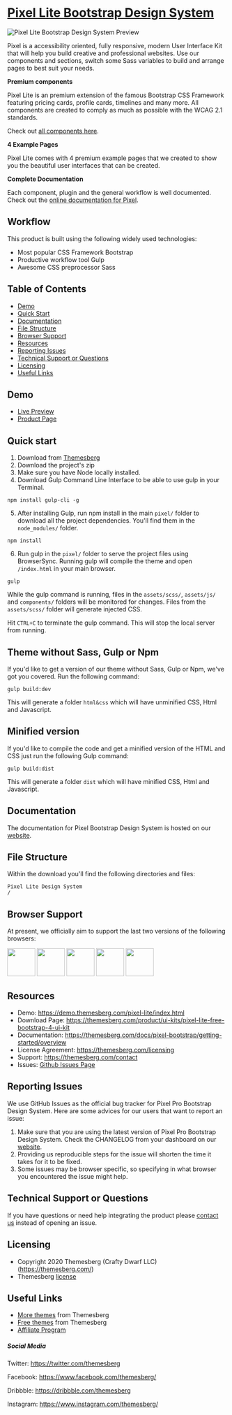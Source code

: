# [Pixel Lite Bootstrap Design System](https://demo.themesberg.com/pixel-lite/)

![Pixel Lite Bootstrap Design System Preview](https://themesberg.s3.us-east-2.amazonaws.com/public/products/pixel-lite/github/pixel-lite-screenshot-1.jpg "Pixel Lite Bootstrap Design System")

Pixel is a accessibility oriented, fully responsive, modern User Interface Kit that will help you build creative and professional websites. Use our components and sections, switch some Sass variables to build and arrange pages to best suit your needs.

**Premium components**

Pixel Lite is an premium extension of the famous Bootstrap CSS Framework featuring pricing cards, profile cards, timelines and many more. All components are created to comply as much as possible with the WCAG 2.1 standards.

Check out [all components here](https://demo.themesberg.com/pixel-lite/html/components/all.html).

**4 Example Pages**

Pixel Lite comes with 4 premium example pages that we created to show you the beautiful user interfaces that can be created.

**Complete Documentation**

Each component, plugin and the general workflow is well documented. Check out the [online documentation for Pixel](https://themesberg.com/docs/pixel-bootstrap/getting-started/overview/).

## Workflow

This product is built using the following widely used technologies:

- Most popular CSS Framework Bootstrap
- Productive workflow tool Gulp
- Awesome CSS preprocessor Sass

## Table of Contents

* [Demo](#demo)
* [Quick Start](#quick-start)
* [Documentation](#documentation)
* [File Structure](#file-structure)
* [Browser Support](#browser-support)
* [Resources](#resources)
* [Reporting Issues](#reporting-issues)
* [Technical Support or Questions](#technical-support-or-questions)
* [Licensing](#licensing)
* [Useful Links](#useful-links)

## Demo

-   [Live Preview](https://demo.themesberg.com/pixel-lite/)
-   [Product Page](https://themesberg.com/product/ui-kits/pixel-lite-free-bootstrap-4-ui-kit)

## Quick start

1. Download from [Themesberg](https://themesberg.com/product/ui-kits/pixel-lite-free-bootstrap-4-ui-kit)
2. Download the project's zip
3. Make sure you have Node locally installed.
4. Download Gulp Command Line Interface to be able to use gulp in your Terminal.

```
npm install gulp-cli -g
```

5. After installing Gulp, run npm install in the main `pixel/` folder to download all the project dependencies. You'll find them in the `node_modules/` folder.

```
npm install
```

6. Run gulp in the `pixel/` folder to serve the project files using BrowserSync. Running gulp will compile the theme and open `/index.html` in your main browser.

```
gulp
```

While the gulp command is running, files in the `assets/scss/`, `assets/js/` and `components/` folders will be monitored for changes. Files from the `assets/scss/` folder will generate injected CSS.

Hit `CTRL+C` to terminate the gulp command. This will stop the local server from running.

## Theme without Sass, Gulp or Npm

If you'd like to get a version of our theme without Sass, Gulp or Npm, we've got you covered. Run the following command:

```
gulp build:dev
```

This will generate a folder `html&css` which will have unminified CSS, Html and Javascript.

## Minified version

If you'd like to compile the code and get a minified version of the HTML and CSS just run the following Gulp command:

```
gulp build:dist
```

This will generate a folder `dist` which will have minified CSS, Html and Javascript.

## Documentation
The documentation for Pixel Bootstrap Design System is hosted on our [website](https://themesberg.com/docs/pixel-bootstrap/getting-started/overview).

## File Structure
Within the download you'll find the following directories and files:

```
Pixel Lite Design System
/

```

## Browser Support

At present, we officially aim to support the last two versions of the following browsers:

<img src="https://s3.amazonaws.com/creativetim_bucket/github/browser/chrome.png" width="64" height="64"> <img src="https://s3.amazonaws.com/creativetim_bucket/github/browser/firefox.png" width="64" height="64"> <img src="https://s3.amazonaws.com/creativetim_bucket/github/browser/edge.png" width="64" height="64"> <img src="https://s3.amazonaws.com/creativetim_bucket/github/browser/safari.png" width="64" height="64"> <img src="https://s3.amazonaws.com/creativetim_bucket/github/browser/opera.png" width="64" height="64">

## Resources
- Demo: <https://demo.themesberg.com/pixel-lite/index.html>
- Download Page: <https://themesberg.com/product/ui-kits/pixel-lite-free-bootstrap-4-ui-kit>
- Documentation: <https://themesberg.com/docs/pixel-bootstrap/getting-started/overview>
- License Agreement: <https://themesberg.com/licensing>
- Support: <https://themesberg.com/contact>
- Issues: [Github Issues Page](https://github.com/themesberg/pixel-bootstrap-ui-kit/issues)

## Reporting Issues

We use GitHub Issues as the official bug tracker for Pixel Pro Bootstrap Design System. Here are some advices for our users that want to report an issue:

1. Make sure that you are using the latest version of Pixel Pro Bootstrap Design System. Check the CHANGELOG from your dashboard on our [website](https://themesberg.com).
2. Providing us reproducible steps for the issue will shorten the time it takes for it to be fixed.
3. Some issues may be browser specific, so specifying in what browser you encountered the issue might help.

## Technical Support or Questions

If you have questions or need help integrating the product please [contact us](https://themesberg.com/contact) instead of opening an issue.

## Licensing

- Copyright 2020 Themesberg (Crafty Dwarf LLC) (https://themesberg.com/)
- Themesberg [license](https://themesberg.com/licensing)

## Useful Links

- [More themes](https://themesberg.com/themes) from Themesberg
- [Free themes](https://themesberg.com/products/free-themes) from Themesberg
- [Affiliate Program](https://themesberg.com/affiliate)

##### Social Media

Twitter: <https://twitter.com/themesberg>

Facebook: <https://www.facebook.com/themesberg/>

Dribbble: <https://dribbble.com/themesberg>

Instagram: <https://www.instagram.com/themesberg/>
